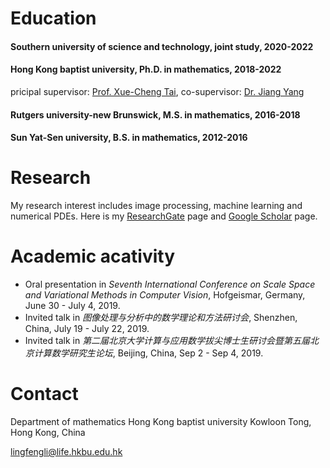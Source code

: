 # Education
#### Southern university of science and technology, joint study, 2020-2022

#### Hong Kong baptist university, Ph.D. in mathematics, 2018-2022

pricipal supervisor: [Prof. Xue-Cheng Tai](http://www.math.hkbu.edu.hk/~xuechengtai/HKBU.html), co-supervisor: [Dr. Jiang Yang](https://math.sustech.edu.cn/scientific_research/YANG%20Jiang.html?lang=en)

#### Rutgers university-new Brunswick, M.S. in mathematics, 2016-2018

#### Sun Yat-Sen university, B.S. in mathematics, 2012-2016

# Research
My research interest includes image processing, machine learning and numerical PDEs. Here is my [ResearchGate](https://www.researchgate.net/profile/Lingfeng_Li5) page and [Google Scholar](https://scholar.google.com.hk/citations?user=tcP1TWEAAAAJ&hl=en) page.

# Academic acativity
- Oral presentation in *Seventh International Conference on Scale Space and Variational Methods in Computer Vision*, Hofgeismar, Germany, June 30 - July 4, 2019. 
- Invited talk in *图像处理与分析中的数学理论和方法研讨会*, Shenzhen, China, July 19 - July 22, 2019.
- Invited talk in *第二届北京大学计算与应用数学拔尖博士生研讨会暨第五届北京计算数学研究生论坛*, Beijing, China, Sep 2 - Sep 4, 2019.

# Contact
Department of mathematics
Hong Kong baptist university
Kowloon Tong, Hong Kong, China

lingfengli@life.hkbu.edu.hk
